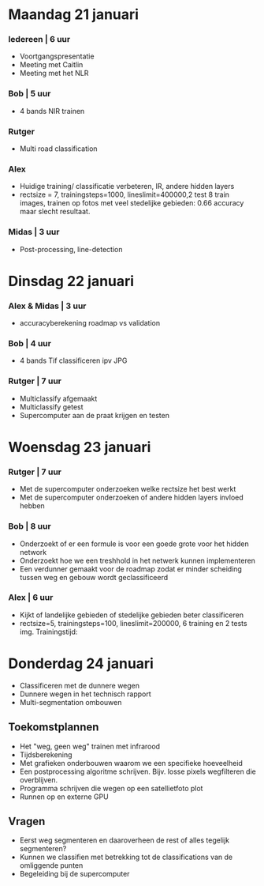 # Maandag 21 januari

### Iedereen | 6 uur
- Voortgangspresentatie
- Meeting met Caitlin
- Meeting met het NLR


### Bob | 5 uur
- 4 bands NIR trainen

### Rutger
- Multi road classification

### Alex 
- Huidige training/ classificatie verbeteren, IR, andere hidden layers
- rectsize = 7, trainingsteps=1000, lineslimit=400000,2 test 8 train images, trainen op fotos met veel stedelijke gebieden:
0.66 accuracy maar slecht resultaat.

### Midas | 3 uur
- Post-processing, line-detection

# Dinsdag 22 januari
### Alex & Midas | 3 uur
- accuracyberekening roadmap vs validation

### Bob | 4 uur
- 4 bands Tif classificeren ipv JPG

### Rutger | 7 uur
- Multiclassify afgemaakt
- Multiclassify getest
- Supercomputer aan de praat krijgen en testen

# Woensdag 23 januari
### Rutger | 7 uur
- Met de supercomputer onderzoeken welke rectsize het best werkt
- Met de supercomputer onderzoeken of andere hidden layers invloed hebben

### Bob | 8 uur
- Onderzoekt of er een formule is voor een goede grote voor het hidden network
- Onderzoekt hoe we een treshhold in het netwerk kunnen implementeren
- Een verdunner gemaakt voor de roadmap zodat er minder scheiding tussen weg en gebouw wordt geclassificeerd

### Alex | 6 uur
- Kijkt of landelijke gebieden of stedelijke gebieden beter classificeren
- rectsize=5, trainingsteps=100, lineslimit=200000, 6 training en 2 tests img. Trainingstijd:

# Donderdag 24 januari

- Classificeren met de dunnere wegen
- Dunnere wegen in het technisch rapport
- Multi-segmentation ombouwen 

## Toekomstplannen
- Het "weg, geen weg" trainen met infrarood
- Tijdsberekening 
- Met grafieken onderbouwen waarom we een specifieke hoeveelheid 
- Een postprocessing algoritme schrijven. Bijv. losse pixels wegfilteren die overblijven.
- Programma schrijven die wegen op een satellietfoto plot
- Runnen op en externe GPU

## Vragen
- Eerst weg segmenteren en daaroverheen de rest of alles tegelijk segmenteren?
- Kunnen we classifien met betrekking tot de classifications van de omliggende punten
- Begeleiding bij de supercomputer